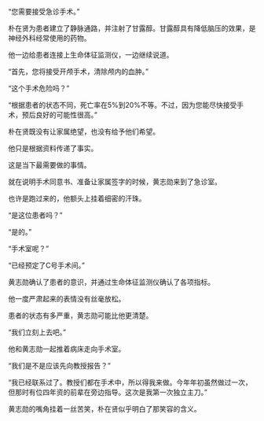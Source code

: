 “您需要接受急诊手术。”

朴在贤为患者建立了静脉通路，并注射了甘露醇。甘露醇具有降低脑压的效果，是神经外科经常使用的药物。

他一边给患者连接上生命体征监测仪，一边继续说道。

“首先，您将接受开颅手术，清除颅内的血肿。”

“这个手术危险吗？”

“根据患者的状态不同，死亡率在5%到20%不等。不过，因为您能尽快接受手术，预后良好的可能性很高。”

朴在贤既没有让家属绝望，也没有给予他们希望。

他只是根据资料传递了事实。

这是当下最需要做的事情。

就在说明手术同意书、准备让家属签字的时候，黄志勋来到了急诊室。

也许是跑过来的，他额头上挂着细密的汗珠。

“是这位患者吗？”

“是的。”

“手术室呢？”

“已经预定了C号手术间。”

黄志勋确认了患者的意识，并通过生命体征监测仪确认了各项指标。

他一度严肃起来的表情没有丝毫放松。

患者的状态有多严重，黄志勋可能比他更清楚。

“我们立刻上去吧。”

他和黄志勋一起推着病床走向手术室。

“我们是不是应该先向教授报告？”

“我已经联系过了。教授们都在手术中，所以得我来做。今年年初虽然做过一次，但那时有位四年资的前辈在旁边指导。这次是我第一次独立主刀。”

黄志勋的嘴角挂着一丝苦笑，朴在贤似乎明白了那笑容的含义。